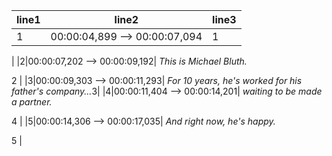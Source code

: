 |line1|line2|line3|
|--|--|--|
|1|00:00:04,899 --> 00:00:07,094|1
|
|2|00:00:07,202 --> 00:00:09,192|
<i>This is Michael Bluth.</i>

2
|
|3|00:00:09,303 --> 00:00:11,293|
<i>For 10 years, he's worked
for his father's company...</i>3|
|4|00:00:11,404 --> 00:00:14,201|
<i>waiting to be made a partner.</i>

4
|
|5|00:00:14,306 --> 00:00:17,035|
<i>And right now, he's happy.</i>

5
|